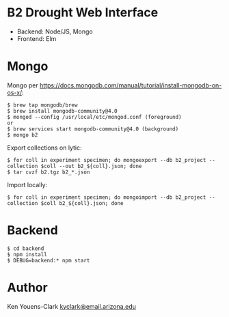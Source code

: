 # B2 Drought Web Interface

* Backend: Node/JS, Mongo
* Frontend: Elm

# Mongo

Mongo per https://docs.mongodb.com/manual/tutorial/install-mongodb-on-os-x/:

````
$ brew tap mongodb/brew
$ brew install mongodb-community@4.0
$ mongod --config /usr/local/etc/mongod.conf (foreground)
or
$ brew services start mongodb-community@4.0 (background)
$ mongo b2
````

Export collections on lytic:

````
$ for coll in experiment specimen; do mongoexport --db b2_project --collection $coll --out b2_${coll}.json; done
$ tar cvzf b2.tgz b2_*.json
````

Import locally:

````
$ for coll in experiment specimen; do mongoimport --db b2_project --collection $coll b2_${coll}.json; done
````

# Backend

````
$ cd backend
$ npm install
$ DEBUG=backend:* npm start
````

# Author

Ken Youens-Clark <kyclark@email.arizona.edu>

